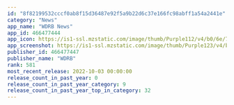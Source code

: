 ```yaml
---
id: "8f82199532cccf0ab8f15d36487e92f5a9b22d6c37e166fc98abff1a54a2441e"
category: "News"
app_name: "WDRB News"
app_id: 466477444
app_icon: https://is1-ssl.mzstatic.com/image/thumb/Purple112/v4/b0/6e/7f/b06e7fda-a37a-1be1-4b49-b85844693b4a/AppIcon-1x_U007emarketing-0-4-85-220.png/1024x1024bb.png
app_screenshot: https://is1-ssl.mzstatic.com/image/thumb/Purple123/v4/b3/fa/e2/b3fae2fe-0ceb-fa89-12b1-87a322a1b65a/pr_source.png/1242x2688bb.png
publisher_id: 466477447
publisher_name: "WDRB"
rank: 581
most_recent_release: 2022-10-03 00:00:00
release_count_in_past_year: 0
release_count_in_past_year_category: 9
release_count_in_past_year_top_in_category: 32
---
```

